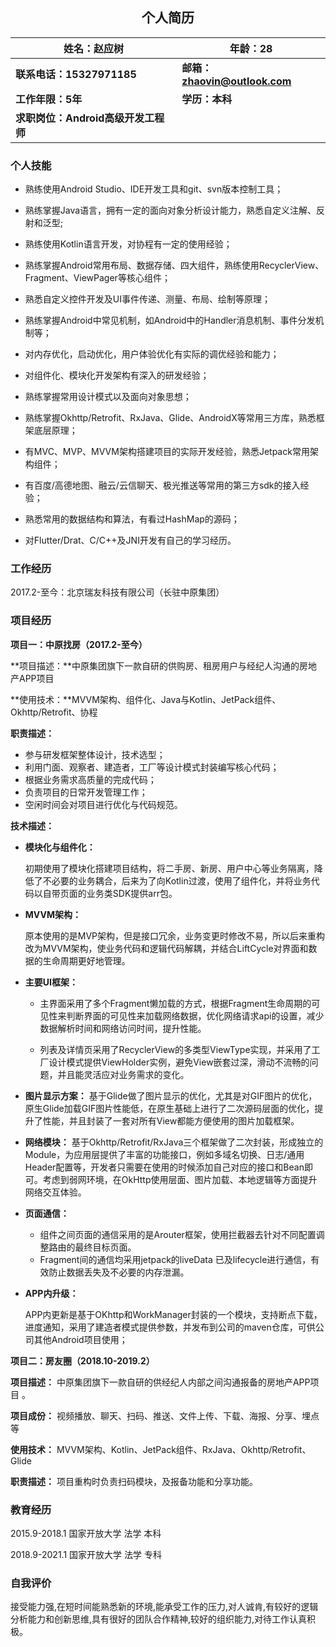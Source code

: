 <h2 align = "center">个人简历</h1>

| **姓名：赵应树**                    | **年龄：28**                  |
| ----------------------------------- | ----------------------------- |
| **联系电话：15327971185**           | **邮箱：zhaovin@outlook.com** |
| **工作年限：5年**                   | **学历：本科**                |
| **求职岗位：Android高级开发工程师** |                               |

### 个人技能

- 熟练使⽤Android Studio、IDE开发⼯具和git、svn版本控制工具；
- 熟练掌握Java语言，拥有一定的面向对象分析设计能力，熟悉自定义注解、反射和泛型;
- 熟练使用Kotlin语⾔开发，对协程有一定的使用经验；
- 熟练掌握Android常用布局、数据存储、四大组件，熟练使用RecyclerView、Fragment、ViewPager等核心组件；
- 熟悉自定义控件开发及UI事件传递、测量、布局、绘制等原理；
- 熟练掌握Android中常见机制，如Android中的Handler消息机制、事件分发机制等；
- 对内存优化，启动优化，用户体验优化有实际的调优经验和能力；
- 对组件化、模块化开发架构有深入的研发经验；
- 熟练掌握常用设计模式以及面向对象思想；
- 熟练掌握Okhttp/Retrofit、RxJava、Glide、AndroidX等常用三方库，熟悉框架底层原理；
- 有MVC、MVP、MVVM架构搭建项目的实际开发经验，熟悉Jetpack常用架构组件；

- 有百度/高德地图、融云/云信聊天、极光推送等常用的第三方sdk的接入经验；
- 熟悉常用的数据结构和算法，有看过HashMap的源码；

- 对Flutter/Drat、C/C++及JNI开发有自己的学习经历。

### 工作经历

2017.2-至今：北京瑞友科技有限公司（长驻中原集团）

### 项目经历

**项目一：中原找房（2017.2-至今）**

**项目描述：**中原集团旗下一款自研的供购房、租房用户与经纪人沟通的房地产APP项目

**使用技术：**MVVM架构、组件化、Java与Kotlin、JetPack组件、Okhttp/Retrofit、协程

**职责描述：**

- 参与研发框架整体设计，技术选型；
- 利用门面、观察者、建造者，工厂等设计模式封装编写核心代码；
- 根据业务需求高质量的完成代码；
-  负责项目的日常开发管理工作；
- 空闲时间会对项⽬进⾏优化与代码规范。

**技术描述：**

- **模块化与组件化：**

  初期使用了模块化搭建项目结构，将二手房、新房、用户中心等业务隔离，降低了不必要的业务耦合，后来为了向Kotlin过渡，使用了组件化，并将业务代码以自带页面的业务类SDK提供arr包。

- **MVVM架构：**

  原本使用的是MVP架构，但是接口冗余，业务变更时修改不易，所以后来重构改为MVVM架构，使业务代码和逻辑代码解耦，并结合LiftCycle对界面和数据的生命周期更好地管理。

- **主要UI框架：**

  - 主界面采用了多个Fragment懒加载的方式，根据Fragment生命周期的可见性来判断界面的可见性来加载网络数据，优化网络请求api的设置，减少数据解析时间和网络访问时间，提升性能。

  - 列表及详情页采用了RecyclerView的多类型ViewType实现，并采用了工厂设计模式提供ViewHolder实例，避免View嵌套过深，滑动不流畅的问题，并且能灵活应对业务需求的变化。

- **图片显示方案：**
  基于Glide做了图片显示的优化，尤其是对GIF图片的优化，原生Glide加载GIF图片性能低，在原生基础上进行了二次源码层面的优化，提升了性能，并且封装了一套对所有View都能方便使用的图片加载框架。

- **网络模块：**
  基于Okhttp/Retrofit/RxJava三个框架做了二次封装，形成独立的Module，为应用层提供了丰富的功能接口，例如多域名切换、日志/通用Header配置等，开发者只需要在使用的时候添加自己对应的接口和Bean即可。考虑到弱网环境，在OkHttp使用层面、图片加载、本地逻辑等方面提升网络交互体验。

- **页面通信：**

  - 组件之间页面的通信采用的是Arouter框架，使用拦截器去针对不同配置调整路由的最终目标页面。
  - Fragment间的通信均采用jetpack的liveData 已及lifecycle进行通信，有效防止数据丢失及不必要的内存泄漏。

- **APP内升级：**

  APP内更新是基于OKhttp和WorkManager封装的一个模块，支持断点下载，进度通知，采用了建造者模式提供参数，并发布到公司的maven仓库，可供公司其他Android项目使用；



**项目二：房友圈（2018.10-2019.2）**

**项⽬描述：** 中原集团旗下一款自研的供经纪人内部之间沟通报备的房地产APP项目 。

**项⽬成份：** 视频播放、聊天、扫码、推送、⽂件上传、下载、海报、分享、埋点等

**使用技术：** MVVM架构、Kotlin、JetPack组件、RxJava、Okhttp/Retrofit、Glide

**职责描述：** 项目重构时负责扫码模块，及报备功能和分享功能。

### 教育经历

2015.9-2018.1	国家开放大学		法学		本科

2018.9-2021.1	国家开放大学		法学		专科

### 自我评价

​			接受能力强,在短时间能熟悉新的环境,能承受工作的压力,对人诚肯,有较好的逻辑分析能力和创新思维,具有很好的团队合作精神,较好的组织能力,对待工作认真积极。